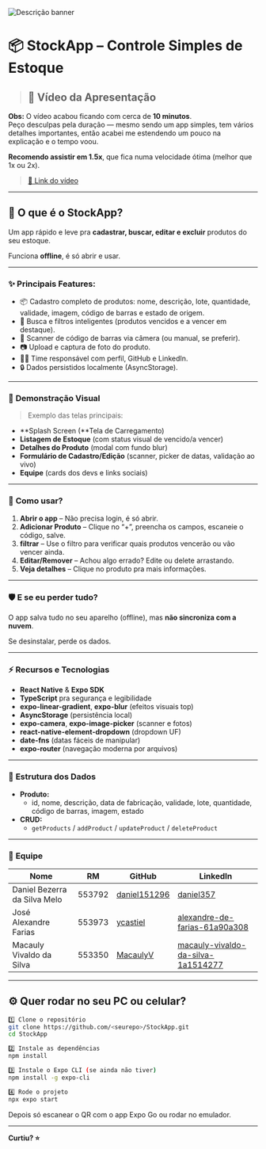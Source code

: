 ![Descrição banner](https://github.com/user-attachments/assets/402eeff6-592e-424f-ba67-7536cc3c4ead)

# 📦 StockApp – Controle Simples de Estoque

> ## 🎥 Vídeo da Apresentação

 **Obs:** O vídeo acabou ficando com cerca de **10 minutos**.<br>
 Peço desculpas pela duração — mesmo sendo um app simples, tem vários detalhes importantes, então acabei me estendendo um pouco na explicação e o tempo voou.

 **Recomendo assistir em 1.5x**, que fica numa velocidade ótima (melhor que 1x ou 2x).

> [🔗 Link do vídeo](https://youtu.be/UJEqNrj6RZA)

---

## 🚀 **O que é o StockApp?**

Um app rápido e leve pra **cadastrar, buscar, editar e excluir** produtos do seu estoque.

Funciona **offline**, é só abrir e usar.

---

### ✨ **Principais Features:**

- 📦 Cadastro completo de produtos: nome, descrição, lote, quantidade, validade, imagem, código de barras e estado de origem.
- 🔎 Busca e filtros inteligentes (produtos vencidos e a vencer em destaque).
- 🤳 Scanner de código de barras via câmera (ou manual, se preferir).
- 📷 Upload e captura de foto do produto.
- 🧑‍💻 Time responsável com perfil, GitHub e LinkedIn.
- 🔒 Dados persistidos localmente (AsyncStorage).

---

### 📲 **Demonstração Visual**

> Exemplo das telas principais:
> 
- **Splash Screen (**Tela de Carregamento)
- **Listagem de Estoque** (com status visual de vencido/a vencer)
- **Detalhes do Produto** (modal com fundo blur)
- **Formulário de Cadastro/Edição** (scanner, picker de datas, validação ao vivo)
- **Equipe** (cards dos devs e links sociais)

---

### 🤳 **Como usar?**

1. **Abrir o app** – Não precisa login, é só abrir.
2. **Adicionar Produto** – Clique no “+”, preencha os campos, escaneie o código, salve.
3. **filtrar** – Use o filtro para verificar quais produtos vencerão ou vão vencer ainda.
4. **Editar/Remover** – Achou algo errado? Edite ou delete arrastando.
5. **Veja detalhes** – Clique no produto pra mais informações.

---

### 🛡️ **E se eu perder tudo?**

O app salva tudo no seu aparelho (offline), mas **não sincroniza com a nuvem**.

Se desinstalar, perde os dados.

---

### ⚡ **Recursos e Tecnologias**

- **React Native** & **Expo SDK**
- **TypeScript** pra segurança e legibilidade
- **expo-linear-gradient**, **expo-blur** (efeitos visuais top)
- **AsyncStorage** (persistência local)
- **expo-camera**, **expo-image-picker** (scanner e fotos)
- **react-native-element-dropdown** (dropdown UF)
- **date-fns** (datas fáceis de manipular)
- **expo-router** (navegação moderna por arquivos)

---

### 💾 **Estrutura dos Dados**

- **Produto:**
    - id, nome, descrição, data de fabricação, validade, lote, quantidade, código de barras, imagem, estado
- **CRUD:**
    - `getProducts` / `addProduct` / `updateProduct` / `deleteProduct`

---

### 👥 **Equipe**

| Nome | RM | GitHub | LinkedIn |
| --- | --- | --- | --- |
| Daniel Bezerra da Silva Melo | 553792 | [daniel151296](https://github.com/Daniel151296) | [daniel357](https://www.linkedin.com/in/daniel357/) |
| José Alexandre Farias | 553973 | [ycastiel](https://github.com/ycastiel) | [alexandre-de-farias-61a90a308](https://www.linkedin.com/in/alexandre-de-farias-61a90a308/) |
| Macauly Vivaldo da Silva | 553350 | [MacaulyV](https://github.com/MacaulyV) | [macauly-vivaldo-da-silva-1a1514277](https://www.linkedin.com/in/macauly-vivaldo-da-silva-1a1514277/) |

---

## ⚙️ **Quer rodar no seu PC ou celular?**

```bash
1️⃣ Clone o repositório
git clone https://github.com/<seurepo>/StockApp.git
cd StockApp

2️⃣ Instale as dependências
npm install

3️⃣ Instale o Expo CLI (se ainda não tiver)
npm install -g expo-cli

4️⃣ Rode o projeto
npx expo start

```

Depois só escanear o QR com o app Expo Go ou rodar no emulador.

---

**Curtiu? ⭐**
